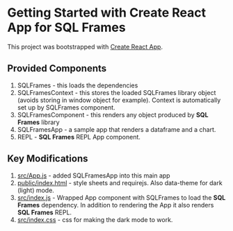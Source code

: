 # Getting Started with Create React App for SQL Frames

This project was bootstrapped with [Create React App](https://github.com/facebook/create-react-app).

## Provided Components

1. SQLFrames - this loads the dependencies
1. SQLFramesContext - this stores the loaded SQLFrames library object (avoids storing in window object for example). Context is automatically set up by SQLFrames component.
1. SQLFramesComponent - this renders any object produced by **SQL Frames** library
1. SQLFramesApp - a sample app that renders a dataframe and a chart.
1. REPL - **SQL Frames** REPL App component.

## Key Modifications

1. [src/App.js](src/App.js) - added SQLFramesApp into this main app
1. [public/index.html](public/index.html) - style sheets and requirejs. Also data-theme for dark (light) mode.
1. [src/index.js](src/index.js) - Wrapped App component with SQLFrames to load the **SQL Frames** dependency. In addition to rendering the App it also renders **SQL Frames** REPL.
1. [src/index.css](src/index.css) - css for making the dark mode to work.
